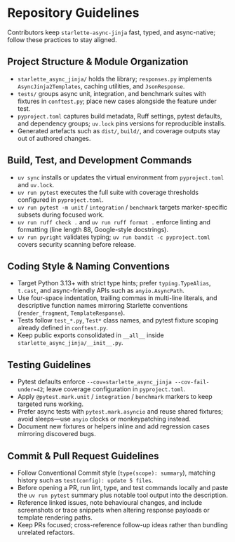 # Repository Guidelines

Contributors keep `starlette-async-jinja` fast, typed, and async-native; follow these practices to stay aligned.

## Project Structure & Module Organization
- `starlette_async_jinja/` holds the library; `responses.py` implements `AsyncJinja2Templates`, caching utilities, and `JsonResponse`.
- `tests/` groups async unit, integration, and benchmark suites with fixtures in `conftest.py`; place new cases alongside the feature under test.
- `pyproject.toml` captures build metadata, Ruff settings, pytest defaults, and dependency groups; `uv.lock` pins versions for reproducible installs.
- Generated artefacts such as `dist/`, `build/`, and coverage outputs stay out of authored changes.

## Build, Test, and Development Commands
- `uv sync` installs or updates the virtual environment from `pyproject.toml` and `uv.lock`.
- `uv run pytest` executes the full suite with coverage thresholds configured in `pyproject.toml`.
- `uv run pytest -m unit` / `integration` / `benchmark` targets marker-specific subsets during focused work.
- `uv run ruff check .` and `uv run ruff format .` enforce linting and formatting (line length 88, Google-style docstrings).
- `uv run pyright` validates typing; `uv run bandit -c pyproject.toml` covers security scanning before release.

## Coding Style & Naming Conventions
- Target Python 3.13+ with strict type hints; prefer `typing.TypeAlias`, `t.cast`, and async-friendly APIs such as `anyio.AsyncPath`.
- Use four-space indentation, trailing commas in multi-line literals, and descriptive function names mirroring Starlette conventions (`render_fragment`, `TemplateResponse`).
- Tests follow `test_*.py`, `Test*` class names, and pytest fixture scoping already defined in `conftest.py`.
- Keep public exports consolidated in `__all__` inside `starlette_async_jinja/__init__.py`.

## Testing Guidelines
- Pytest defaults enforce `--cov=starlette_async_jinja --cov-fail-under=42`; leave coverage configuration in `pyproject.toml`.
- Apply `@pytest.mark.unit` / `integration` / `benchmark` markers to keep targeted runs working.
- Prefer async tests with `pytest.mark.asyncio` and reuse shared fixtures; avoid sleeps—use `anyio` clocks or monkeypatching instead.
- Document new fixtures or helpers inline and add regression cases mirroring discovered bugs.

## Commit & Pull Request Guidelines
- Follow Conventional Commit style (`type(scope): summary`), matching history such as `test(config): update 5 files`.
- Before opening a PR, run lint, type, and test commands locally and paste the `uv run pytest` summary plus notable tool output into the description.
- Reference linked issues, note behavioural changes, and include screenshots or trace snippets when altering response payloads or template rendering paths.
- Keep PRs focused; cross-reference follow-up ideas rather than bundling unrelated refactors.
